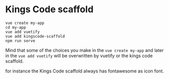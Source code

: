 # Kings Code  scaffold


```
vue create my-app
cd my-app
vue add vuetify
vue add kingscode-scaffold
npm run serve
```

Mind that some of the choices you make in the `vue create my-app` and 
later in the `vue add vuetify` will be overwritten by vuetify or the kings code scaffold.

for instance the Kings Code scaffold always has fontawesome as icon font.
